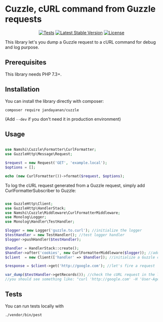 # Cuzzle, cURL command from Guzzle requests

<p align="center">
    <a href="https://github.com/octoper/cuzzle/actions?query=workflow%3ATests"><img src="https://github.com/octoper/cuzzle/workflows/Tests/badge.svg" alt="Tests"/></a> 
<a href="https://packagist.org/packages/octoper/cuzzle"><img src="https://img.shields.io/packagist/v/octoper/cuzzle?label=stable" alt="Latest Stable Version"/></a>
<a href="https://packagist.org/packages/octoper/cuzzle"><img src="https://img.shields.io/packagist/l/octoper/cuzzle.svg" alt="License"/></a>
</p>

This library let's you dump a Guzzle request to a cURL command for debug and log purpose.

## Prerequisites

This library needs PHP 7.3+.

## Installation

You can install the library directly with composer:
```
composer require jandayanan/cuzzle
```
(Add `--dev` if you don't need it in production environment)

## Usage

```php

use Namshi\Cuzzle\Formatter\CurlFormatter;
use GuzzleHttp\Message\Request;

$request = new Request('GET', 'example.local');
$options = [];

echo (new CurlFormatter())->format($request, $options);

```

To log the cURL request generated from a Guzzle request, simply add CurlFormatterSubscriber to Guzzle:

```php

use GuzzleHttp\Client;
use GuzzleHttp\HandlerStack;
use Namshi\Cuzzle\Middleware\CurlFormatterMiddleware;
use Monolog\Logger;
use Monolog\Handler\TestHandler;

$logger = new Logger('guzzle.to.curl'); //initialize the logger
$testHandler = new TestHandler(); //test logger handler
$logger->pushHandler($testHandler);

$handler = HandlerStack::create();
$handler->after('cookies', new CurlFormatterMiddleware($logger)); //add the cURL formatter middleware
$client  = new Client(['handler' => $handler]); //initialize a Guzzle client

$response = $client->get('http://google.com'); //let's fire a request

var_dump($testHandler->getRecords()); //check the cURL request in the logs, 
//you should see something like: "curl 'http://google.com' -H 'User-Agent: Guzzle/4.2.1 curl/7.37.1 PHP/5.5.16"

```

## Tests

You can run tests locally with

```
./vendor/bin/pest
```
